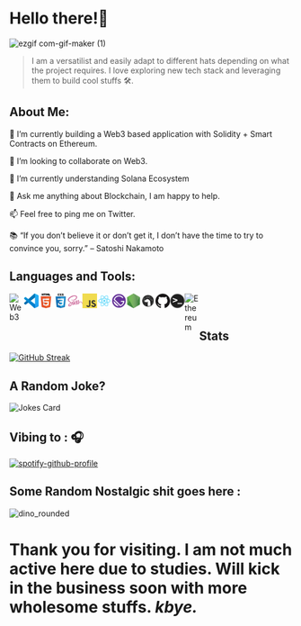 # **Hello there!👋**
![ezgif com-gif-maker (1)](https://user-images.githubusercontent.com/91370042/151399521-78ec382f-aef3-4086-850a-a5f4452528a4.gif)


> I am a versatilist and easily adapt to different hats depending on what the project requires. 
> I love exploring new tech stack and leveraging them to build cool stuffs 🛠️.

## About Me:

🔭   I’m currently building a Web3 based application with Solidity + Smart Contracts on Ethereum.

🤝   I’m looking to collaborate on Web3.

🌱   I’m currently understanding Solana Ecosystem

💬   Ask me anything about Blockchain, I am happy to help.

📫   Feel free to ping me on Twitter.

📚   “If you don’t believe it or don’t get it, I don’t have the time to try to convince you, sorry.” – Satoshi Nakamoto

## Languages and Tools:

<img align="left" alt="Web3" width="26px" src="https://user-images.githubusercontent.com/91370042/151361361-32b5ec5f-af61-4c32-9e48-006f29b3e144.png" />
<img align="left" alt="Visual Studio Code" width="26px" src="https://raw.githubusercontent.com/github/explore/80688e429a7d4ef2fca1e82350fe8e3517d3494d/topics/visual-studio-code/visual-studio-code.png" />
<img align="left" alt="HTML5" width="26px" src="https://raw.githubusercontent.com/github/explore/80688e429a7d4ef2fca1e82350fe8e3517d3494d/topics/html/html.png" />
<img align="left" alt="CSS3" width="26px" src="https://raw.githubusercontent.com/github/explore/80688e429a7d4ef2fca1e82350fe8e3517d3494d/topics/css/css.png" />
<img align="left" alt="Sass" width="26px" src="https://raw.githubusercontent.com/github/explore/80688e429a7d4ef2fca1e82350fe8e3517d3494d/topics/sass/sass.png" />
<img align="left" alt="JavaScript" width="26px" src="https://raw.githubusercontent.com/github/explore/80688e429a7d4ef2fca1e82350fe8e3517d3494d/topics/javascript/javascript.png" />
<img align="left" alt="React" width="26px" src="https://raw.githubusercontent.com/github/explore/80688e429a7d4ef2fca1e82350fe8e3517d3494d/topics/react/react.png" />
<img align="left" alt="Gatsby" width="26px" src="https://raw.githubusercontent.com/github/explore/e94815998e4e0713912fed477a1f346ec04c3da2/topics/gatsby/gatsby.png" />
<img align="left" alt="Node.js" width="26px" src="https://raw.githubusercontent.com/github/explore/80688e429a7d4ef2fca1e82350fe8e3517d3494d/topics/nodejs/nodejs.png" />
<img align="left" alt="Deno" width="26px" src="https://raw.githubusercontent.com/github/explore/361e2821e2dea67711cde99c9c40ed357061cf27/topics/deno/deno.png" />
<img align="left" alt="GitHub" width="26px" src="https://raw.githubusercontent.com/github/explore/78df643247d429f6cc873026c0622819ad797942/topics/github/github.png" />
<img align="left" alt="Terminal" width="26px" src="https://raw.githubusercontent.com/github/explore/80688e429a7d4ef2fca1e82350fe8e3517d3494d/topics/terminal/terminal.png" />
<img align="left" alt="Ethereum" width="26px" src="https://user-images.githubusercontent.com/91370042/151360989-2d7fcf47-8632-4c6e-9be2-80683b1e3104.png" />

<br>
<br/>

## Stats
[![GitHub Streak](http://github-readme-streak-stats.herokuapp.com?user=priteshx&theme=onedark_duo&hide_border=true&date_format=M%20j%5B%2C%20Y%5D)](https://git.io/streak-stats)

## A Random Joke?
![Jokes Card](https://readme-jokes.vercel.app/api?)

## Vibing to : 🎧
[![spotify-github-profile](https://spotify-github-profile.vercel.app/api/view?uid=o4x1yuf69yr2544sdeuytd202&cover_image=false&theme=default&bar_color_cover=true)](https://spotify-github-profile.vercel.app/api/view?uid=o4x1yuf69yr2544sdeuytd202&redirect=true)

## Some Random Nostalgic shit goes here :
![dino_rounded](https://user-images.githubusercontent.com/91370042/151349000-74013e69-c49b-4396-8afa-849ad00c4ad1.gif)

# Thank you for visiting. I am not much active here due to studies. Will kick in the business soon with more wholesome stuffs. *kbye.*
